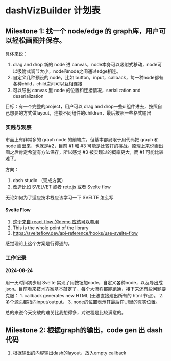 # dashVizBuilder 计划表

## Milestone 1: 找一个 node/edge 的 graph库，用户可以轻松画图并保存。
具体来说：
1. drag and drop 新的 node 进 canvas，node本身可以吸附式移动，node可以吸附式调节大小，node和node之间通过edge相连。
2. 自定义几种预设的 node，比如 button，input，callback，每一种node都有各种child，child之间可以互相连接
3. 可以导出 canvas 里 node 的位置和连接情况，serialization and deserialization

目标：有一个完整的project，用户可以 drag and drop一些ui组件进去，按照自己想要的方式做layout，连接不同组件的children，最后按照一些格式输出

### 实践与观察

市面上有非常多的 graph node 的前端库，但基本都局限于用代码把 graph 和 node 画出来，也就是#2，目前 #1 和 #3 可能是比较打的挑战。原理上来说画出图之后肯定希望有方法保存，所以感觉 #3 被实现过的概率更大，而 #1 可能比较难了。

方向：
1. dash studio （现成方案）
2. 改造比如 SVELVET 或者 rete.js 或者 Svelte flow

无论如何为了适应技术栈应该学习一下 SVELTE 怎么写

#### Svelte Flow

1. [这个来自 react flow 的demo 应该可以套用](https://codesandbox.io/p/sandbox/react-flow-add-node-button-l9rcu)
2. This is the whole point of the library
3. https://svelteflow.dev/api-reference/hooks/use-svelte-flow

感觉理论上这个方案是行得通的。

### 工作记录

#### 2024-08-24

用一天时间初步用 Svelte 实现了用按钮加node，自定义各种node，以及导出成json。目前看来技术方案基本敲定了，每个大流程都能跑通，接下来还有些问题要克服：
    1. callback generates new HTML (无法直接建出所有的 html 节点)。
    2. 多个源头都指向input/output。
    3. node的位置表示其最后在UI里的真实位置。

总的来说今天突破的难关比我想得多，对进程是比较满意的。


## Milestone 2: 根据graph的输出，code gen 出 dash 代码

1. 根据输出的内容输出dash的layout，放入empty callback
